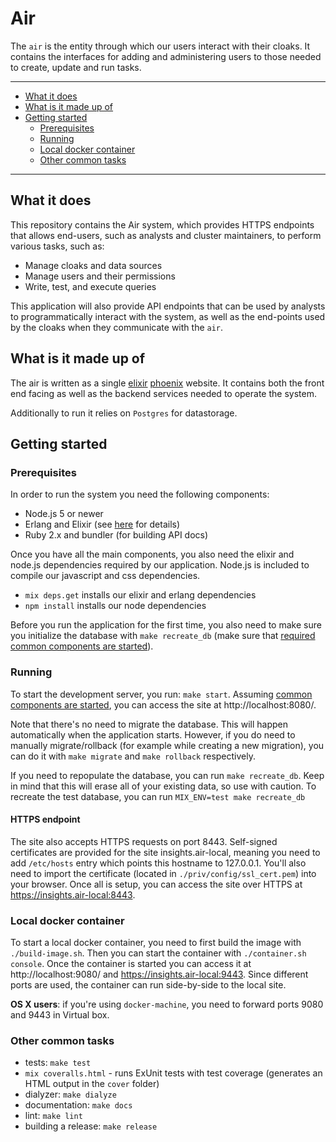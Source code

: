# Air

The `air` is the entity through which our users interact with their cloaks.
It contains the interfaces for adding and administering users to those
needed to create, update and run tasks.

----------------------

- [What it does](#what-it-does)
- [What is it made up of](#what-is-it-made-up-of)
- [Getting started](#getting-started)
    - [Prerequisites](#prerequisites)
    - [Running](#running)
    - [Local docker container](#local-docker-container)
    - [Other common tasks](#other-common-tasks)

----------------------

## What it does

This repository contains the Air system, which provides HTTPS endpoints that allows end-users, such as analysts and cluster maintainers, to perform various tasks, such as:

- Manage cloaks and data sources
- Manage users and their permissions
- Write, test, and execute queries

This application will also provide API endpoints that can be used by analysts to programmatically interact with
the system, as well as the end-points used by the cloaks when they communicate with the `air`.


## What is it made up of

The air is written as a single [elixir](elixir-lang.org/) [phoenix](www.phoenixframework.org) website. It
contains both the front end facing as well as the backend services needed to operate the system.

Additionally to run it relies on `Postgres` for datastorage.


## Getting started

### Prerequisites

In order to run the system you need the following components:

- Node.js 5 or newer
- Erlang and Elixir (see [here](../../README.md#prerequisites) for details)
- Ruby 2.x and bundler (for building API docs)

Once you have all the main components, you also need the elixir and node.js dependencies required by our
application. Node.js is included to compile our javascript and css dependencies.

- `mix deps.get` installs our elixir and erlang dependencies
- `npm install` installs our node dependencies

Before you run the application for the first time, you also need to make sure you initialize the database
with `make recreate_db`
(make sure that [required common components are started](../README.md#starting-the-required-components)).


### Running

To start the development server, you run: `make start`.
Assuming [common components are started](../README.md#starting-the-required-components), you can access the
site at http://localhost:8080/.

Note that there's no need to migrate the database. This will happen automatically when the application starts.
However, if you do need to manually migrate/rollback (for example while creating a new migration), you can do
it with `make migrate` and `make rollback` respectively.

If you need to repopulate the database, you can run `make recreate_db`. Keep in mind that this will erase all
of your existing data, so use with caution. To recreate the test database, you can run `MIX_ENV=test make recreate_db`

#### HTTPS endpoint

The site also accepts HTTPS requests on port 8443. Self-signed certificates are provided for the site insights.air-local, meaning you need to add `/etc/hosts` entry which points this hostname to 127.0.0.1. You'll also need to import the certificate (located in `./priv/config/ssl_cert.pem`) into your browser. Once all is setup, you can access the site over HTTPS at https://insights.air-local:8443.

### Local docker container

To start a local docker container, you need to first build the image with `./build-image.sh`. Then you can start the container with `./container.sh console`. Once the container is started you can access it at http://localhost:9080/ and https://insights.air-local:9443. Since different ports are used, the container can run side-by-side to the local site.

__OS X users__: if you're using `docker-machine`, you need to forward ports 9080 and 9443 in Virtual box.

### Other common tasks

- tests: `make test`
- `mix coveralls.html` - runs ExUnit tests with test coverage (generates an HTML output in the `cover` folder)
- dialyzer: `make dialyze`
- documentation: `make docs`
- lint: `make lint`
- building a release: `make release`
